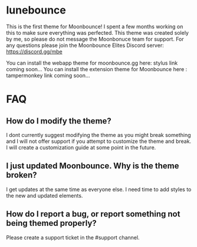 # lunebounce
This is the first theme for Moonbounce! I spent a few months working on this to make sure everything was perfected. This theme was created solely by me, so please do not message the Moonbonuce team for support.
For any questions please join the Moonbounce Elites Discord server: https://discord.gg/mbe

You can install the webapp theme for moonbounce.gg here: stylus link coming soon...
You can install the extension theme for Moonbounce here : tampermonkey link coming soon...

# FAQ
## How do I modify the theme?
I dont currently suggest modifying the theme as you might break something and I will not offer support if you attempt to customize the theme and break.
I will create a customization guide at some point in the future.

## I just updated Moonbounce. Why is the theme broken?
I get updates at the same time as everyone else. I need time to add styles to the new and updated elements.

## How do I report a bug, or report something not being themed properly?
Please create a support ticket in the #support channel.
